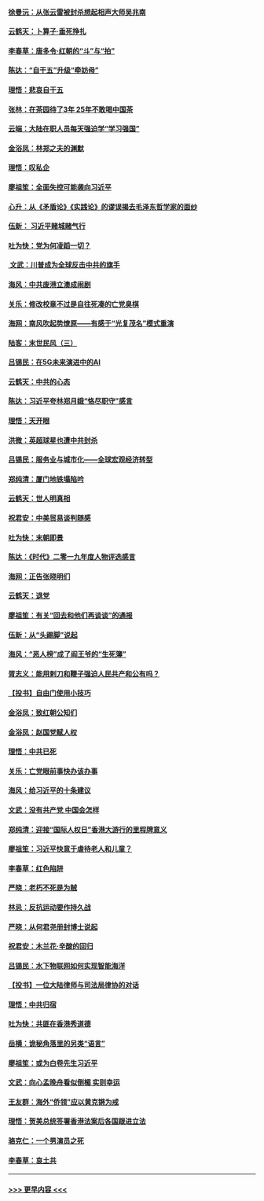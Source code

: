 #### [徐曼沅：从张云雷被封杀想起相声大师吴兆南](../pages/nsc993/n11741816.md?t=12250401) 
#### [云鹤天：卜算子‧垂死挣扎](../pages/nsc993/n11739956.md?t=12250401) 
#### [李春草：唐多令‧红朝的“斗”与“拍”](../pages/nsc993/n11739830.md?t=12250401) 
#### [陈达：“自干五”升级“牵妨母”](../pages/nsc993/n11739724.md?t=12250401) 
#### [理悟：悲哀自干五](../pages/nsc993/n11739547.md?t=12250401) 
#### [张林：在茶园待了3年 25年不敢喝中国茶](../pages/nsc993/n11739240.md?t=12250401) 
#### [云端：大陆在职人员每天强迫学“学习强国”](../pages/nsc993/n11738735.md?t=12250401) 
#### [金浴凤：林郑之夫的渊默](../pages/nsc993/n11737735.md?t=12250401) 
#### [理悟：叹私企](../pages/nsc993/n11737715.md?t=12250401) 
#### [廖祖笙：全面失控可能袭向习近平](../pages/nsc993/n11737704.md?t=12250401) 
#### [心升：从《矛盾论》《实践论》的谬误揭去毛泽东哲学家的面纱](../pages/nsc993/n11736962.md?t=12250401) 
#### [伍新： 习近平赌城赌气行](../pages/nsc993/n11736929.md?t=12250401) 
#### [吐为快：党为何凌蹈一切？](../pages/nsc993/n11736915.md?t=12250401) 
#### [ 文武：川普成为全球反击中共的旗手](../pages/nsc993/n11736882.md?t=12250401) 
#### [海风：中共废港立澳成闹剧](../pages/nsc993/n11735857.md?t=12250401) 
#### [关乐：修改校章不过是自往死凑的亡党臭棋](../pages/nsc993/n11735097.md?t=12250401) 
#### [海网：南风吹起势燎原——有感于“光复茂名”模式重演](../pages/nsc993/n11732308.md?t=12250401) 
#### [陆客：末世民风（三）](../pages/nsc993/n11732211.md?t=12250401) 
#### [吕锡民：在5G未来演进中的AI](../pages/nsc993/n11730010.md?t=12250401) 
#### [云鹤天：中共的心态](../pages/nsc993/n11729906.md?t=12250401) 
#### [陈达：习近平夸林郑月娥“恪尽职守”感言](../pages/nsc993/n11729881.md?t=12250401) 
#### [理悟：天开眼](../pages/nsc993/n11729699.md?t=12250401) 
#### [洪微：英超球星也遭中共封杀](../pages/nsc993/n11727243.md?t=12250401) 
#### [吕锡民：服务业与城市化——全球宏观经济转型](../pages/nsc993/n11725845.md?t=12250401) 
#### [郑纯清：厦门地铁塌陷吟](../pages/nsc993/n11725813.md?t=12250401) 
#### [云鹤天：世人明真相](../pages/nsc993/n11725621.md?t=12250401) 
#### [祝君安：中美贸易谈判随感](../pages/nsc993/n11725609.md?t=12250401) 
#### [吐为快：末朝即景](../pages/nsc993/n11723365.md?t=12250401) 
#### [陈达：《时代》二零一九年度人物评选感言](../pages/nsc993/n11723337.md?t=12250401) 
#### [海网：正告张晓明们](../pages/nsc993/n11723228.md?t=12250401) 
#### [云鹤天：退党](../pages/nsc993/n11723056.md?t=12250401) 
#### [廖祖笙：有关“回去和他们再谈谈”的通报](../pages/nsc993/n11722442.md?t=12250401) 
#### [伍新：从“头踢脚”说起](../pages/nsc993/n11722429.md?t=12250401) 
#### [海风：“恶人榜”成了阎王爷的“生死簿”](../pages/nsc993/n11722272.md?t=12250401) 
#### [胥志义：能用剌刀和鞭子强迫人民共产和公有吗？](../pages/nsc993/n11720569.md?t=12250401) 
#### [【投书】自由门使用小技巧](../pages/nsc993/n11720180.md?t=12250401) 
#### [金浴凤：致红朝公知们](../pages/nsc993/n11720563.md?t=12250401) 
#### [金浴凤：赵国党赋人权](../pages/nsc993/n11720533.md?t=12250401) 
#### [理悟：中共已死](../pages/nsc993/n11720233.md?t=12250401) 
#### [关乐：亡党眼前事快办该办事](../pages/nsc993/n11719160.md?t=12250401) 
#### [海风：给习近平的十条建议](../pages/nsc993/n11717616.md?t=12250401) 
#### [文武：没有共产党 中国会怎样](../pages/nsc993/n11717584.md?t=12250401) 
#### [郑纯清：迎接“国际人权日”香港大游行的里程牌意义](../pages/nsc993/n11717417.md?t=12250401) 
#### [廖祖笙：习近平快意于虐待老人和儿童？](../pages/nsc993/n11715313.md?t=12250401) 
#### [李春草：红色陷阱](../pages/nsc993/n11715029.md?t=12250401) 
#### [严晓：老朽不死是为贼](../pages/nsc993/n11712910.md?t=12250401) 
#### [林忌：反抗运动要作持久战](../pages/nsc993/n11712623.md?t=12250401) 
#### [严晓：从何君尧册封博士说起](../pages/nsc993/n11712465.md?t=12250401) 
#### [祝君安：木兰花·辛酸的回归](../pages/nsc993/n11712381.md?t=12250401) 
#### [吕锡民：水下物联网如何实现智能海洋](../pages/nsc993/n11711158.md?t=12250401) 
#### [【投书】一位大陆律师与司法局律协的对话](../pages/nsc993/n11709675.md?t=12250401) 
#### [理悟：中共归宿](../pages/nsc993/n11710059.md?t=12250401) 
#### [吐为快：共匪在香港秀道德](../pages/nsc993/n11709979.md?t=12250401) 
#### [岳横：诡秘角落里的另类“语言”](../pages/nsc993/n11709792.md?t=12250401) 
#### [廖祖笙：或为白卷先生习近平](../pages/nsc993/n11708330.md?t=12250401) 
#### [文武：向心孟晚舟看似倒楣 实则幸运](../pages/nsc993/n11708236.md?t=12250401) 
#### [王友群：海外“侨领”应以黄克锵为戒](../pages/nsc993/n11706176.md?t=12250401) 
#### [理悟：贺美总统签署香港法案后各国跟进立法](../pages/nsc993/n11706853.md?t=12250401) 
#### [骆克仁：一个男演员之死](../pages/nsc993/n11706677.md?t=12250401) 
#### [李春草：哀土共](../pages/nsc993/n11706255.md?t=12250401) 

----
#### [ >>> 更早内容 <<< ](../indexes/nsc993-earlier.md)
